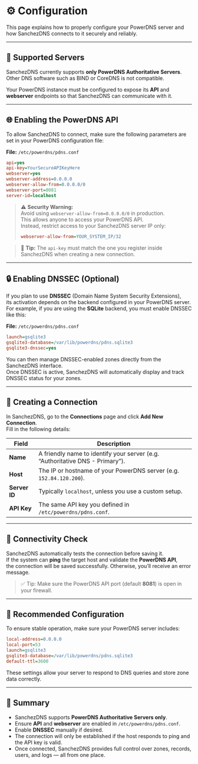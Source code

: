 # ⚙️ Configuration

This page explains how to properly configure your PowerDNS server and how SanchezDNS connects to it securely and reliably.

---

## 🧩 Supported Servers

SanchezDNS currently supports **only PowerDNS Authoritative Servers**.  
Other DNS software such as BIND or CoreDNS is not compatible.

Your PowerDNS instance must be configured to expose its **API** and **webserver** endpoints so that SanchezDNS can communicate with it.

---

## 🌐 Enabling the PowerDNS API

To allow SanchezDNS to connect, make sure the following parameters are set in your PowerDNS configuration file:

**File:** `/etc/powerdns/pdns.conf`


```ini
api=yes
api-key=YourSecureAPIKeyHere
webserver=yes
webserver-address=0.0.0.0
webserver-allow-from=0.0.0.0/0
webserver-port=8081
server-id=localhost
```

> ⚠️ **Security Warning:**  
> Avoid using `webserver-allow-from=0.0.0.0/0` in production.  
> This allows anyone to access your PowerDNS API.  
> Instead, restrict access to your SanchezDNS server IP only:
> ```ini
> webserver-allow-from=YOUR_SYSTEM_IP/32
> ```

> 🔐 **Tip:** The `api-key` must match the one you register inside SanchezDNS when creating a new connection.

---

## 🔒 Enabling DNSSEC (Optional)

If you plan to use **DNSSEC** (Domain Name System Security Extensions),  
its activation depends on the backend configured in your PowerDNS server.  
For example, if you are using the **SQLite** backend, you must enable DNSSEC like this:

**File:** `/etc/powerdns/pdns.conf`

```ini
launch=gsqlite3
gsqlite3-database=/var/lib/powerdns/pdns.sqlite3
gsqlite3-dnssec=yes
```

You can then manage DNSSEC-enabled zones directly from the SanchezDNS interface.  
Once DNSSEC is active, SanchezDNS will automatically display and track DNSSEC status for your zones.

---

## 🔗 Creating a Connection

In SanchezDNS, go to the **Connections** page and click **Add New Connection**.  
Fill in the following details:

| Field | Description |
|-------|--------------|
| **Name** | A friendly name to identify your server (e.g. “Authoritative DNS - Primary”). |
| **Host** | The IP or hostname of your PowerDNS server (e.g. `152.84.120.200`). |
| **Server ID** | Typically `localhost`, unless you use a custom setup. |
| **API Key** | The same API key you defined in `/etc/powerdns/pdns.conf`. |

---

## 🧠 Connectivity Check

SanchezDNS automatically tests the connection before saving it.  
If the system can **ping** the target host and validate the **PowerDNS API**,  
the connection will be saved successfully. Otherwise, you’ll receive an error message.

> ✅ Tip: Make sure the PowerDNS API port (default **8081**) is open in your firewall.

---

## 🧱 Recommended Configuration

To ensure stable operation, make sure your PowerDNS server includes:

```ini
local-address=0.0.0.0
local-port=53
launch=gsqlite3
gsqlite3-database=/var/lib/powerdns/pdns.sqlite3
default-ttl=3600
```

These settings allow your server to respond to DNS queries and store zone data correctly.

---

## 🧾 Summary

- SanchezDNS supports **PowerDNS Authoritative Servers only**.  
- Ensure **API** and **webserver** are enabled in `/etc/powerdns/pdns.conf`.  
- Enable **DNSSEC** manually if desired.  
- The connection will only be established if the host responds to ping and the API key is valid.  
- Once connected, SanchezDNS provides full control over zones, records, users, and logs — all from one place.
